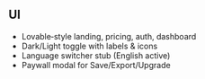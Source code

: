 ## UI
- Lovable‑style landing, pricing, auth, dashboard
- Dark/Light toggle with labels & icons
- Language switcher stub (English active)
- Paywall modal for Save/Export/Upgrade
